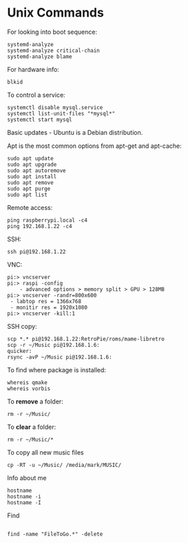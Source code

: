 # Unix Commands

For looking into boot sequence:

```
systemd-analyze
systemd-analyze critical-chain
systemd-analyze blame 
```

For hardware info:

```
blkid
```

To control a service:

```
systemctl disable mysql.service
systemctl list-unit-files "*mysql*"
systemctl start mysql
```

Basic updates  - Ubuntu is a Debian distribution. 

Apt is the most common options from apt-get and apt-cache:

```
sudo apt update
sudo apt upgrade
sudo apt autoremove
sudo apt install
sudo apt remove
sudo apt purge
sudo apt list	
```

Remote access:

```
ping raspberrypi.local -c4
ping 192.168.1.22 -c4
```

SSH:

```
ssh pi@192.168.1.22
```

VNC:

```
pi:> vncserver
pi:> raspi -config
	- advanced options > memory split > GPU > 128MB
pi:> vncserver -randr=800x600
 - labtop res = 1366x768
 - monitir res = 1920x1080
pi:> vncserver -kill:1
```

SSH copy:

```
scp *.* pi@192.168.1.22:RetroPie/roms/mame-libretro
scp -r ~/Music pi@192.168.1.6:
quicker:
rsync -avP ~/Music pi@192.168.1.6:
```

To find where package is installed:

```
whereis qmake
whereis vorbis
```

To **remove** a folder:

```
rm -r ~/Music/
```

To **clear** a folder:

```
rm -r ~/Music/*
```

To copy all new music files

```
cp -RT -u ~/Music/ /media/mark/MUSIC/
```

Info about me 

```
hostname
hostname -i
hostname -I
```

Find

```

find -name "FileToGo.*" -delete
```

